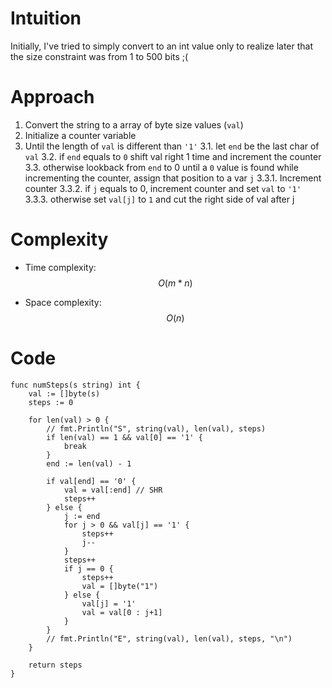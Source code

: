 # Intuition
Initially, I've tried to simply convert to an int value only to realize later that the size constraint was from 1 to 500 bits ;(

# Approach
1. Convert the string to a array of byte size values (`val`)
2. Initialize a counter variable
3. Until the length of `val` is different than `'1'`
3.1. let `end` be the last char of `val`
3.2. if `end` equals to `0` shift val right 1 time and increment the counter
3.3. otherwise lookback from `end` to 0 until a `0` value is found while incrementing the counter, assign that position to a var `j`
3.3.1. Increment counter
3.3.2. if `j` equals to 0, increment counter and set `val` to `'1'`
3.3.3. otherwise set `val[j]` to `1` and cut the right side of val after j

# Complexity
- Time complexity: $$O(m*n)$$

- Space complexity: $$O(n)$$

# Code
```
func numSteps(s string) int {
	val := []byte(s)
	steps := 0

	for len(val) > 0 {
		// fmt.Println("S", string(val), len(val), steps)
		if len(val) == 1 && val[0] == '1' {
			break
		}
		end := len(val) - 1

		if val[end] == '0' {
			val = val[:end] // SHR
			steps++
		} else {
			j := end
			for j > 0 && val[j] == '1' {
				steps++
				j--
			}
			steps++
			if j == 0 {
				steps++
				val = []byte("1")
			} else {
				val[j] = '1'
				val = val[0 : j+1]
			}
		}
		// fmt.Println("E", string(val), len(val), steps, "\n")
	}

	return steps
}

```
